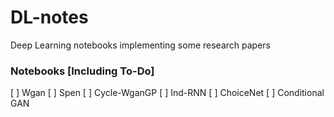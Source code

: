 # DL-notes
Deep Learning notebooks implementing some research papers

### Notebooks [Including To-Do]
[ ] Wgan
[ ] Spen
[ ] Cycle-WganGP
[ ] Ind-RNN
[ ] ChoiceNet
[ ] Conditional GAN

